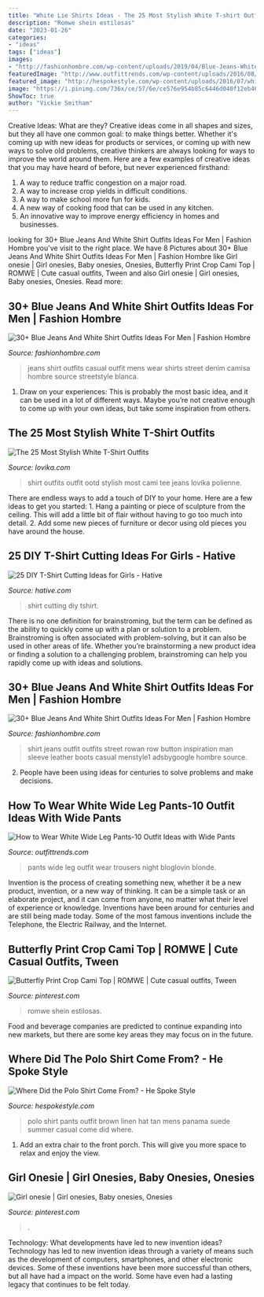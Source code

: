 ```yaml
---
title: "White Lie Shirts Ideas - The 25 Most Stylish White T-shirt Outfits"
description: "Romwe shein estilosas"
date: "2023-01-26"
categories:
- "ideas"
tags: ["ideas"]
images:
- "http://fashionhombre.com/wp-content/uploads/2019/04/Blue-Jeans-White-Shirt-Outfits-Ideas-For-Men-3-1.jpg"
featuredImage: "http://www.outfittrends.com/wp-content/uploads/2016/08/white-wide-leg-pants-with-black-top.jpg"
featured_image: "http://hespokestyle.com/wp-content/uploads/2016/07/white-polo-shirt-tan-linen-pants-panama-hat-brown-suede-loafers-mens-casual-summer-outfit-ideas-7.jpg"
image: "https://i.pinimg.com/736x/ce/57/6e/ce576e954b85c6446d040f12eb468516.jpg"
ShowToc: true
author: "Vickie Smitham"
---
```



Creative Ideas: What are they?
Creative ideas come in all shapes and sizes, but they all have one common goal: to make things better. Whether it's coming up with new ideas for products or services, or coming up with new ways to solve old problems, creative thinkers are always looking for ways to improve the world around them. Here are a few examples of creative ideas that you may have heard of before, but never experienced firsthand: 
1. A way to reduce traffic congestion on a major road.
2. A way to increase crop yields in difficult conditions.
3. A way to make school more fun for kids.
4. A new way of cooking food that can be used in any kitchen.
5. An innovative way to improve energy efficiency in homes and businesses.

	

		
looking for 30+ Blue Jeans And White Shirt Outfits Ideas For Men | Fashion Hombre you've visit to the right place. We have 8 Pictures about 30+ Blue Jeans And White Shirt Outfits Ideas For Men | Fashion Hombre like Girl onesie | Girl onesies, Baby onesies, Onesies, Butterfly Print Crop Cami Top | ROMWE | Cute casual outfits, Tween and also Girl onesie | Girl onesies, Baby onesies, Onesies. Read more:
		
    
## 30+ Blue Jeans And White Shirt Outfits Ideas For Men | Fashion Hombre

<img loading=lazy src="http://fashionhombre.com/wp-content/uploads/2019/04/Blue-Jeans-White-Shirt-Outfits-Ideas-For-Men-3-1.jpg" onerror="this.onerror=null;this.src='https://tse1.mm.bing.net/th?id=OIP.bYS52LXV3SG2QUwE2MIGWwHaLH&amp;pid=15.1';" alt="30+ Blue Jeans And White Shirt Outfits Ideas For Men | Fashion Hombre">

_Source: fashionhombre.com_

>jeans shirt outfits casual outfit mens wear shirts street denim camisa hombre source streetstyle blanca. 

	

1. Draw on your experiences: This is probably the most basic idea, and it can be used in a lot of different ways. Maybe you’re not creative enough to come up with your own ideas, but take some inspiration from others.

    
## The 25 Most Stylish White T-Shirt Outfits

<img loading=lazy src="http://www.lovika.com/wp-content/uploads/2017/01/white-graphic-shirt-outfit-ideas-14.jpg" onerror="this.onerror=null;this.src='https://tse3.mm.bing.net/th?id=OIP.sRJ3mtM0fPm0sW4rTNmQqwAAAA&amp;pid=15.1';" alt="The 25 Most Stylish White T-Shirt Outfits">

_Source: lovika.com_

>shirt outfits outfit ootd stylish most cami tee jeans lovika polienne. 

	

There are endless ways to add a touch of DIY to your home. Here are a few ideas to get you started: 1. Hang a painting or piece of sculpture from the ceiling. This will add a little bit of flair without having to go too much into detail. 2. Add some new pieces of furniture or decor using old pieces you have around the house.
    
## 25 DIY T-Shirt Cutting Ideas For Girls - Hative

<img loading=lazy src="https://hative.com/wp-content/uploads/2014/11/diy-tshirt-cutting-ideas/13-white-t-shirt-cutting.jpg" onerror="this.onerror=null;this.src='https://tse2.mm.bing.net/th?id=OIP.C9qucQRicgAfY3Z0SawUuQHaLH&amp;pid=15.1';" alt="25 DIY T-Shirt Cutting Ideas for Girls - Hative">

_Source: hative.com_

>shirt cutting diy tshirt. 

	

There is no one definition for brainstroming, but the term can be defined as the ability to quickly come up with a plan or solution to a problem. Brainstroming is often associated with problem-solving, but it can also be used in other areas of life. Whether you’re brainstorming a new product idea or finding a solution to a challenging problem, brainstroming can help you rapidly come up with ideas and solutions.

    
## 30+ Blue Jeans And White Shirt Outfits Ideas For Men | Fashion Hombre

<img loading=lazy src="http://fashionhombre.com/wp-content/uploads/2019/04/Blue-Jeans-White-Shirt-Outfits-Ideas-For-Men-6.jpg" onerror="this.onerror=null;this.src='https://tse4.mm.bing.net/th?id=OIP.0S0VdymtnWEK-xjqRe0QZgHaI6&amp;pid=15.1';" alt="30+ Blue Jeans And White Shirt Outfits Ideas For Men | Fashion Hombre">

_Source: fashionhombre.com_

>shirt jeans outfit outfits street rowan row button inspiration man sleeve leather boots casual menstyle1 adsbygoogle hombre source. 

	

2. People have been using ideas for centuries to solve problems and make decisions.

    
## How To Wear White Wide Leg Pants-10 Outfit Ideas With Wide Pants

<img loading=lazy src="http://www.outfittrends.com/wp-content/uploads/2016/08/white-wide-leg-pants-with-black-top.jpg" onerror="this.onerror=null;this.src='https://tse2.mm.bing.net/th?id=OIP.8GR9yrIPgvgkCOSWeEycdgHaLH&amp;pid=15.1';" alt="How to Wear White Wide Leg Pants-10 Outfit Ideas with Wide Pants">

_Source: outfittrends.com_

>pants wide leg outfit wear trousers night bloglovin blonde. 

	

Invention is the process of creating something new, whether it be a new product, invention, or a new way of thinking. It can be a simple task or an elaborate project, and it can come from anyone, no matter what their level of experience or knowledge. Inventions have been around for centuries and are still being made today. Some of the most famous inventions include the Telephone, the Electric Railway, and the Internet.

    
## Butterfly Print Crop Cami Top | ROMWE | Cute Casual Outfits, Tween

<img loading=lazy src="https://i.pinimg.com/736x/ce/57/6e/ce576e954b85c6446d040f12eb468516.jpg" onerror="this.onerror=null;this.src='https://tse3.mm.bing.net/th?id=OIP.cOPT4A1OweAyrBgxfD-dtAHaJ4&amp;pid=15.1';" alt="Butterfly Print Crop Cami Top | ROMWE | Cute casual outfits, Tween">

_Source: pinterest.com_

>romwe shein estilosas. 

	

Food and beverage companies are predicted to continue expanding into new markets, but there are some key areas they may focus on in the future.

    
## Where Did The Polo Shirt Come From? - He Spoke Style

<img loading=lazy src="http://hespokestyle.com/wp-content/uploads/2016/07/white-polo-shirt-tan-linen-pants-panama-hat-brown-suede-loafers-mens-casual-summer-outfit-ideas-7.jpg" onerror="this.onerror=null;this.src='https://tse1.mm.bing.net/th?id=OIP.71HqtRLPCWStzswcZgoFVgHaLH&amp;pid=15.1';" alt="Where Did the Polo Shirt Come From? - He Spoke Style">

_Source: hespokestyle.com_

>polo shirt pants outfit brown linen hat tan mens panama suede summer casual come did where. 

	

1. Add an extra chair to the front porch. This will give you more space to relax and enjoy the view. 

    
## Girl Onesie | Girl Onesies, Baby Onesies, Onesies

<img loading=lazy src="https://i.pinimg.com/736x/01/4f/06/014f06c79990e17d2e0b0d004b44e7ba.jpg" onerror="this.onerror=null;this.src='https://tse4.mm.bing.net/th?id=OIP.LuCe6J9r_0NK7CKZeX3LmAHaJ3&amp;pid=15.1';" alt="Girl onesie | Girl onesies, Baby onesies, Onesies">

_Source: pinterest.com_

>. 

	

Technology: What developments have led to new invention ideas?
Technology has led to new invention ideas through a variety of means such as the development of computers, smartphones, and other electronic devices. Some of these inventions have been more successful than others, but all have had a impact on the world. Some have even had a lasting legacy that continues to be felt today.

